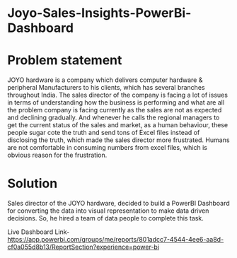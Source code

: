 # Joyo-Sales-Insights-PowerBi-Dashboard
# Problem statement
JOYO hardware is a company which delivers computer hardware & peripheral Manufacturers to his clients, which has several branches throughout India. The sales director of the company is facing a lot of issues in terms of understanding how the business is performing and what are all the problem company is facing currently as the sales are not as expected and declining gradually. And whenever he calls the regional managers to get the current status of the sales and market, as a human behaviour, these people sugar cote the truth and send tons of Excel files instead of disclosing the truth, which made the sales director more frustrated. Humans are not comfortable in consuming numbers from excel files, which is obvious reason for the frustration.

# Solution
Sales director of the JOYO hardware, decided to build a PowerBI Dashboard for converting the data into visual representation to make data driven decisions. So, he hired a team of data people to complete this task.

Live Dashboard Link- 
https://app.powerbi.com/groups/me/reports/801adcc7-4544-4ee6-aa8d-cf0a055d8b13/ReportSection?experience=power-bi
